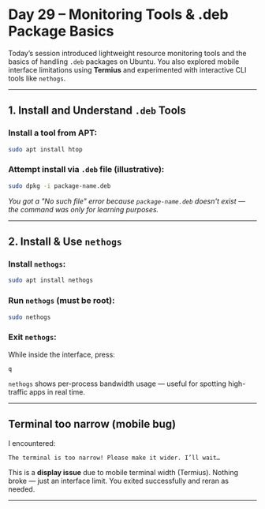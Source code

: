 #  Day 29 – Monitoring Tools & .deb Package Basics

Today’s session introduced lightweight resource monitoring tools and the basics of handling `.deb` packages on Ubuntu. You also explored mobile interface limitations using **Termius** and experimented with interactive CLI tools like `nethogs`.

---

## 1. Install and Understand `.deb` Tools

### Install a tool from APT:
```bash
sudo apt install htop
```

### Attempt install via `.deb` file (illustrative):
```bash
sudo dpkg -i package-name.deb
```
*You got a "No such file" error because `package-name.deb` doesn't exist — the command was only for learning purposes.*

---

##  2. Install & Use `nethogs`

### Install `nethogs`:
```bash
sudo apt install nethogs
```

### Run `nethogs` (must be root):
```bash
sudo nethogs
```

### Exit `nethogs`:
While inside the interface, press:
```
q
```

`nethogs` shows per-process bandwidth usage — useful for spotting high-traffic apps in real time.

---

## Terminal too narrow (mobile bug)
I encountered:
```
The terminal is too narrow! Please make it wider. I’ll wait…
```
This is a **display issue** due to mobile terminal width (Termius). Nothing broke — just an interface limit. You exited successfully and reran as needed.

---

